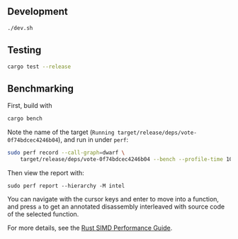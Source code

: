 ## Development

```sh
./dev.sh
```

## Testing

```sh
cargo test --release
```

## Benchmarking

First, build with 

```sh
cargo bench
```

Note the name of the target (`Running target/release/deps/vote-0f74bdcec4246b04`), and run in under `perf`:

```sh
sudo perf record --call-graph=dwarf \
    target/release/deps/vote-0f74bdcec4246b04 --bench --profile-time 10
```

Then view the report with:

```
sudo perf report --hierarchy -M intel
```

You can navigate with the cursor keys and enter to move into a function, and press `a` to get an annotated disassembly interleaved with source code of the selected function.

For more details, see the [Rust SIMD Performance Guide](https://rust-lang.github.io/packed_simd/perf-guide/prof/linux.html).